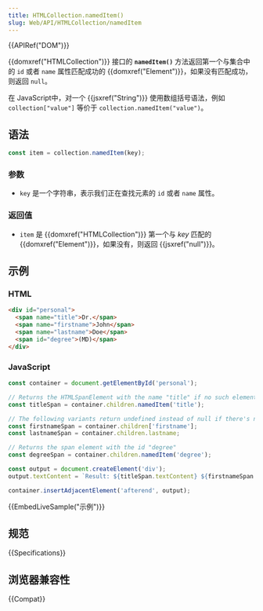 ```yaml
---
title: HTMLCollection.namedItem()
slug: Web/API/HTMLCollection/namedItem
---
```


{{APIRef("DOM")}}

{{domxref("HTMLCollection")}} 接口的 **`namedItem()`** 方法返回第一个与集合中的 `id` 或者 `name` 属性匹配成功的 {{domxref("Element")}}，如果没有匹配成功，则返回 `null`。

在 JavaScript中，对一个 {{jsxref("String")}} 使用数组括号语法，例如 `collection["value"]` 等价于 `collection.namedItem("value")`。

## 语法

```js
const item = collection.namedItem(key);
```

### 参数

- `key` 是一个字符串，表示我们正在查找元素的 `id` 或者 `name` 属性。

### 返回值

- `item` 是 {{domxref("HTMLCollection")}} 第一个与 _key_ 匹配的 {{domxref("Element")}}，如果没有，则返回 {{jsxref("null")}}。

## 示例

### HTML

```html
<div id="personal">
  <span name="title">Dr.</span>
  <span name="firstname">John</span>
  <span name="lastname">Doe</span>
  <span id="degree">(MD)</span>
</div>
```

### JavaScript

```js
const container = document.getElementById('personal');

// Returns the HTMLSpanElement with the name "title" if no such element exists null is returned
const titleSpan = container.children.namedItem('title');

// The following variants return undefined instead of null if there's no element with a matching name or id
const firstnameSpan = container.children['firstname'];
const lastnameSpan = container.children.lastname;

// Returns the span element with the id "degree"
const degreeSpan = container.children.namedItem('degree');

const output = document.createElement('div');
output.textContent = `Result: ${titleSpan.textContent} ${firstnameSpan.textContent} ${lastnameSpan.textContent} ${degreeSpan.textContent}`;

container.insertAdjacentElement('afterend', output);
```

{{EmbedLiveSample("示例")}}

## 规范

{{Specifications}}

## 浏览器兼容性

{{Compat}}
